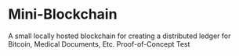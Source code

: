 # Mini-Blockchain
A small locally hosted blockchain for creating a distributed ledger for Bitcoin, Medical Documents, Etc. Proof-of-Concept
Test
